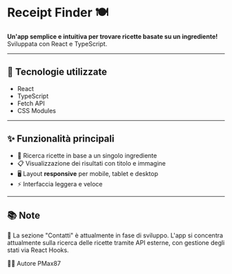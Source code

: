 # Receipt Finder 🍽️

**Un'app semplice e intuitiva per trovare ricette basate su un ingrediente!**  
Sviluppata con React e TypeScript.

---

## 🚀 Tecnologie utilizzate

- React
- TypeScript
- Fetch API
- CSS Modules

---

## ✨ Funzionalità principali

- 🔎 Ricerca ricette in base a un singolo ingrediente
- 📋 Visualizzazione dei risultati con titolo e immagine
- 🖥️ Layout **responsive** per mobile, tablet e desktop
- ⚡ Interfaccia leggera e veloce

---

## 📚 Note
🚧 La sezione "Contatti" è attualmente in fase di sviluppo.
L'app si concentra attualmente sulla ricerca delle ricette tramite API esterne, con gestione degli stati via React Hooks.

🧑‍💻 Autore
PMax87
